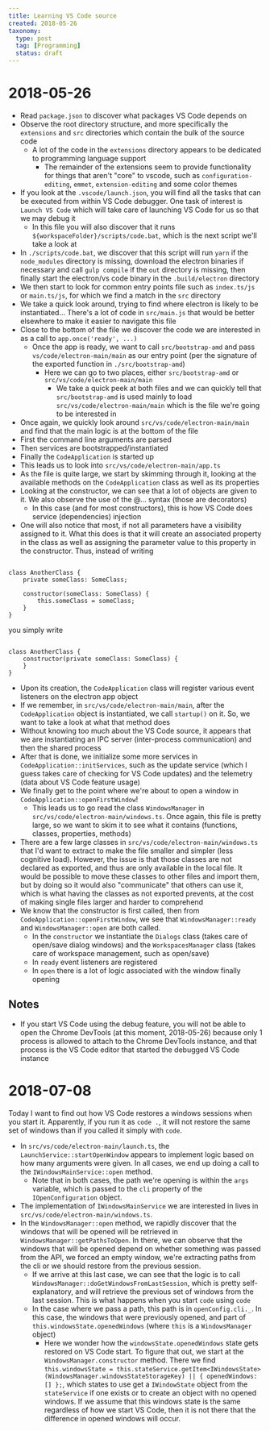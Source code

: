 ```yaml
---
title: Learning VS Code source
created: 2018-05-26
taxonomy:
  type: post
  tag: [Programming]
  status: draft
---
```


# 2018-05-26
* Read `package.json` to discover what packages VS Code depends on
* Observe the root directory structure, and more specifically the `extensions` and `src` directories which contain the bulk of the source code
	* A lot of the code in the `extensions` directory appears to be dedicated to programming language support
		* The remainder of the extensions seem to provide functionality for things that aren't "core" to vscode, such as `configuration-editing`, `emmet`, `extension-editing` and some color themes
* If you look at the `.vscode/launch.json`, you will find all the tasks that can be executed from within VS Code debugger. One task of interest is `Launch VS Code` which will take care of launching VS Code for us so that we may debug it
	* In this file you will also discover that it runs `${workspaceFolder}/scripts/code.bat`, which is the next script we'll take a look at
* In `./scripts/code.bat`, we discover that this script will run `yarn` if the `node_modules` directory is missing, download the electron binaries if necessary and call `gulp compile` if the `out` directory is missing, then finally start the electron/vs code binary in the `.build/electron` directory
* We then start to look for common entry points file such as `index.ts/js` or  `main.ts/js`, for which we find a match in the `src` directory
* We take a quick look around, trying to find where electron is likely to be instantiated... There's a lot of code in `src/main.js` that would be better elsewhere to make it easier to navigate this file
* Close to the bottom of the file we discover the code we are interested in as a call to `app.once('ready', ...)`
	* Once the app is ready, we want to call `src/bootstrap-amd` and pass `vs/code/electron-main/main` as our entry point (per the signature of the exported function in `./src/bootstrap-amd`)
		* Here we can go to two places, either `src/bootstrap-amd` or `src/vs/code/electron-main/main`
			* We take a quick peek at both files and we can quickly tell that `src/bootstrap-amd` is used mainly to load `src/vs/code/electron-main/main` which is the file we're going to be interested in
* Once again, we quickly look around `src/vs/code/electron-main/main` and find that the main logic is at the bottom of the file
* First the command line arguments are parsed
* Then services are bootstrapped/instantiated
* Finally the `CodeApplication` is started up
* This leads us to look into `src/vs/code/electron-main/app.ts`
* As the file is quite large, we start by skimming through it, looking at the available methods on the `CodeApplication` class as well as its properties
* Looking at the constructor, we can see that a lot of objects are given to it. We also observe the use of the @... syntax (those are decorators)
	* In this case (and for most constructors), this is how VS Code does service (dependencies) injection
* One will also notice that most, if not all parameters have a visibility assigned to it. What this does is that it will create an associated property in the class as well as assigning the parameter value to this property in the constructor. Thus, instead of writing
<pre><code class="language-typescript line-numbers">
class AnotherClass {
	private someClass: SomeClass;

	constructor(someClass: SomeClass) {
		this.someClass = someClass;
	}
}
</code></pre>
you simply write
<pre><code class="language-typescript line-numbers">
class AnotherClass {
	constructor(private someClass: SomeClass) {
	}
}
</code></pre>
* Upon its creation, the `CodeApplication` class will register various event listeners on the electron app object
* If we remember, in `src/vs/code/electron-main/main`, after the `CodeApplication` object is instantiated, we call `startup()` on it. So, we want to take a look at what that method does
* Without knowing too much about the VS Code source, it appears that we are instantiating an IPC server (inter-process communication) and then the shared process
* After that is done, we initialize some more services in `CodeApplication::initServices`, such as the update service (which I guess takes care of checking for VS Code updates) and the telemetry (data about VS Code feature usage)
* We finally get to the point where we're about to open a window in `CodeApplication::openFirstWindow`!
	* This leads us to go read the class `WindowsManager` in `src/vs/code/electron-main/windows.ts`. Once again, this file is pretty large, so we want to skim it to see what it contains (functions, classes, properties, methods)
* There are a few large classes in `src/vs/code/electron-main/windows.ts` that I'd want to extract to make the file smaller and simpler (less cognitive load). However, the issue is that those classes are not declared as exported, and thus are only available in the local file. It would be possible to move these classes to other files and import them, but by doing so it would also "communicate" that others can use it, which is what having the classes as not exported prevents, at the cost of making single files larger and harder to comprehend
* We know that the constructor is first called, then from `CodeApplication::openFirstWindow`, we see that `WindowsManager::ready` and `WindowsManager::open` are both called.
	* In the `constructor` we instantiate the `Dialogs` class (takes care of open/save dialog windows) and the `WorkspacesManager` class (takes care of workspace management, such as open/save)
	* In `ready` event listeners are registered
	* In `open` there is a lot of logic associated with the window finally opening

## Notes
* If you start VS Code using the debug feature, you will not be able to open the Chrome DevTools (at this moment, 2018-05-26) because only 1 process is allowed to attach to the Chrome DevTools instance, and that process is the VS Code editor that started the debugged VS Code instance

# 2018-07-08
Today I want to find out how VS Code restores a windows sessions when you start it. Apparently, if you run it as `code .`, it will not restore the same set of windows than if you called it simply with `code`.

* In `src/vs/code/electron-main/launch.ts`, the `LaunchService::startOpenWindow` appears to implement logic based on how many arguments were given. In all cases, we end up doing a call to the `IWindowsMainService::open` method.
	* Note that in both cases, the path we're opening is within the `args` variable, which is passed to the `cli` property of the `IOpenConfiguration` object.
* The implementation of `IWindowsMainService` we are interested in lives in `src/vs/code/electron-main/windows.ts`.
* In the `WindowsManager::open` method, we rapidly discover that the windows that will be opened will be retrieved in `WindowsManager::getPathsToOpen`. In there, we can observe that the windows that will be opened depend on whether something was passed from the API, we forced an empty window, we're extracting paths from the cli or we should restore from the previous session.
	* If we arrive at this last case, we can see that the logic is to call `WindowsManager::doGetWindowsFromLastSession`, which is pretty self-explanatory, and will retrieve the previous set of windows from the last session. This is what happens when you start `code` using `code`
	* In the case where we pass a path, this path is in `openConfig.cli._`. In this case, the windows that were previously opened, and part of `this.windowsState.openedWindows` (where `this` is a `WindowsManager` object)
		* Here we wonder how the `windowsState.openedWindows` state gets restored on VS Code start. To figure that out, we start at the `WindowsManager.constructor` method. There we find `this.windowsState = this.stateService.getItem<IWindowsState>(WindowsManager.windowsStateStorageKey) || { openedWindows: [] };`, which states to use get a `IWindowState` object from the `stateService` if one exists or to create an object with no opened windows. If we assume that this windows state is the same regardless of how we start VS Code, then it is not there that the difference in opened windows will occur.
